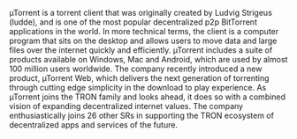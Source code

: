 µTorrent is a torrent client that was originally created by Ludvig Strigeus (ludde), and is one of the most popular decentralized p2p BitTorrent applications in the world.  In more technical terms, the client is a computer program that sits on the desktop and allows users to move data and large files over the internet quickly and efficiently.  µTorrent includes a suite of products available on Windows, Mac and Android, which are used by almost 100 million users worldwide.  The company recently introduced a new product, µTorrent Web, which delivers the next generation of torrenting through cutting edge simplicity in the download to play experience.  As µTorrent joins the TRON family and looks ahead, it does so with a combined vision of expanding decentralized internet values.  The company enthusiastically joins 26 other SRs in supporting the TRON ecosystem of decentralized apps and services of the future.
